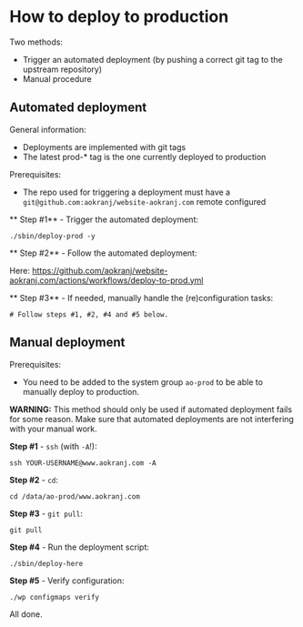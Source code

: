 # How to deploy to production

Two methods:
- Trigger an automated deployment (by pushing a correct git tag to the upstream repository)
- Manual procedure



## Automated deployment

General information:
- Deployments are implemented with git tags
- The latest prod-* tag is the one currently deployed to production

Prerequisites:
- The repo used for triggering a deployment must have a `git@github.com:aokranj/website-aokranj.com` remote configured


** Step #1** - Trigger the automated deployment:
```
./sbin/deploy-prod -y
```

** Step #2** - Follow the automated deployment:

Here: https://github.com/aokranj/website-aokranj.com/actions/workflows/deploy-to-prod.yml

** Step #3** - If needed, manually handle the (re)configuration tasks:
```
# Follow steps #1, #2, #4 and #5 below.
```



## Manual deployment

Prerequisites:
- You need to be added to the system group `ao-prod` to be able to manually deploy to production.

**WARNING:** This method should only be used if automated deployment fails for some reason.
Make sure that automated deployments are not interfering with your manual work.

**Step #1** - `ssh` (with `-A`!):
```
ssh YOUR-USERNAME@www.aokranj.com -A
```

**Step #2** - `cd`:
```
cd /data/ao-prod/www.aokranj.com
```

**Step #3** - `git pull`:
```
git pull
```

**Step #4** - Run the deployment script:
```
./sbin/deploy-here
```

**Step #5** - Verify configuration:
```
./wp configmaps verify
```

All done.
